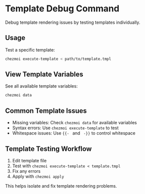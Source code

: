 # Template Debug Command

Debug template rendering issues by testing templates individually.

## Usage
Test a specific template:
```bash
chezmoi execute-template < path/to/template.tmpl
```

## View Template Variables
See all available template variables:
```bash
chezmoi data
```

## Common Template Issues
- Missing variables: Check `chezmoi data` for available variables
- Syntax errors: Use `chezmoi execute-template` to test
- Whitespace issues: Use `{{- ` and ` -}}` to control whitespace

## Template Testing Workflow
1. Edit template file
2. Test with `chezmoi execute-template < template.tmpl`
3. Fix any errors
4. Apply with `chezmoi apply`

This helps isolate and fix template rendering problems.